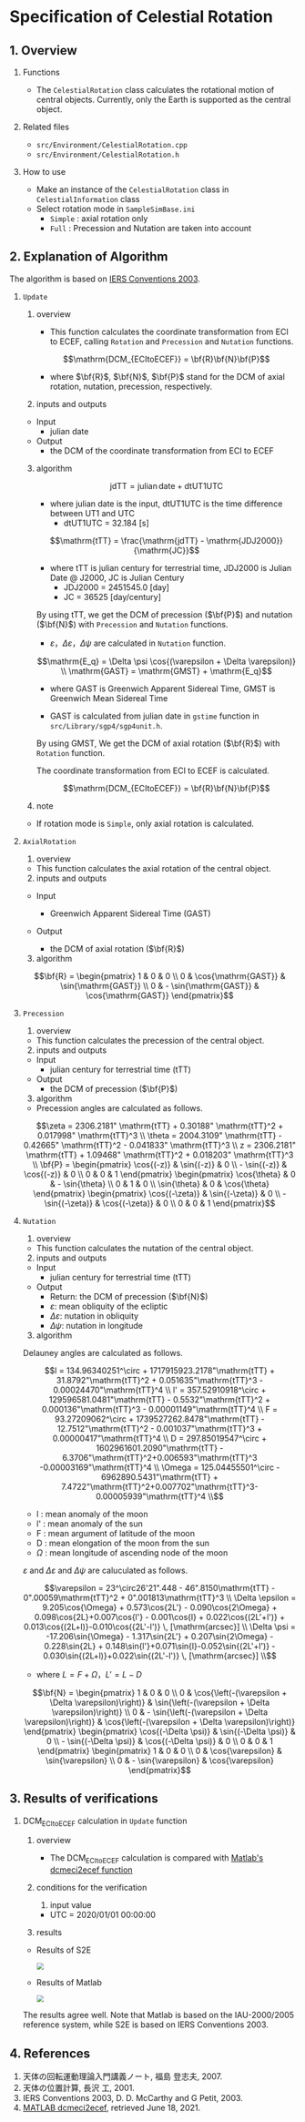 # Specification of Celestial Rotation


## 1.  Overview

1. Functions
   
   - The `CelestialRotation` class calculates the rotational motion of central objects. Currently, only the Earth is supported as the central object.

2. Related files
   
   - `src/Environment/CelestialRotation.cpp`
   - `src/Environment/CelestialRotation.h`
3. How to use
   
   - Make an instance of the `CelestialRotation` class in `CelestialInformation` class
   - Select rotation mode in `SampleSimBase.ini`
     - `Simple` : axial rotation only 
     - `Full` : Precession and Nutation are taken into account

## 2. Explanation of Algorithm

  The algorithm is based on [IERS Conventions 2003](https://www.iers.org/SharedDocs/Publikationen/EN/IERS/Publications/tn/TechnNote32/tn32.pdf;jsessionid=22C15057833E870494CC905A5B05180C.live1?__blob=publicationFile&v=1).

1. `Update`

   1. overview
      - This function calculates the coordinate transformation from ECI to ECEF, calling `Rotation` and `Precession` and `Nutation` functions.
      ```math
      \mathrm{DCM_{ECItoECEF}} = \bf{R}\bf{N}\bf{P}
      ```
       - where $`\bf{R}`$, $`\bf{N}`$, $`\bf{P}`$ stand for the DCM of axial rotation, nutation, precession, respectively.

   2. inputs and outputs
    - Input
       - julian date
    - Output
       - the DCM of the coordinate transformation from ECI to ECEF

   3. algorithm

      ```math
      \mathrm{jdTT} = \mathrm{julian\, date} + \mathrm{dtUT1UTC}
      ```
       - where julian date is the input, dtUT1UTC is the time difference between UT1 and UTC
          - dtUT1UTC = 32.184 [s]

      ```math
      \mathrm{tTT} = \frac{\mathrm{jdTT} - \mathrm{JDJ2000}}{\mathrm{JC}}
      ```
       - where tTT is julian century for terrestrial time, JDJ2000 is Julian Date @ J2000, JC is Julian Century
          - JDJ2000 = 2451545.0 [day]
          - JC = 36525 [day/century]

      By using tTT, we get the DCM of precession ($`\bf{P}`$) and nutation ($`\bf{N}`$)  with `Precession` and `Nutation` functions.
       - $`\varepsilon`$，$`\Delta \varepsilon`$，$`\Delta \psi`$ are calculated in `Nutation` function.

      ```math
      \mathrm{E_q} = \Delta \psi \cos{(\varepsilon + \Delta \varepsilon)} \\
      \mathrm{GAST} = \mathrm{GMST} + \mathrm{E_q}
      ```
       - where GAST is Greenwich Apparent Sidereal Time, GMST is Greenwich Mean Sidereal Time

       - GAST is calculated from julian date in `gstime` function in `src/Library/sgp4/sgp4unit.h`.

      By using GMST, We get the DCM of axial rotation ($`\bf{R}`$) with `Rotation` function.
      
      The coordinate transformation from ECI to ECEF is calculated.
      ```math
      \mathrm{DCM_{ECItoECEF}} = \bf{R}\bf{N}\bf{P}
      ```

   4. note

    - If rotation mode is `Simple`, only axial rotation is calculated.

2. `AxialRotation`

   1. overview

    - This function calculates the axial rotation of the central object.

   2. inputs and outputs

    - Input 
       - Greenwich Apparent Sidereal Time (GAST)

    - Output
       - the DCM of axial rotation ($`\bf{R}`$)

   3. algorithm

   ```math
   \bf{R} = 
   \begin{pmatrix}
   1 & 0 & 0 \\
   0 & \cos{\mathrm{GAST}} & \sin{\mathrm{GAST}} \\
   0 & - \sin{\mathrm{GAST}} & \cos{\mathrm{GAST}}
   \end{pmatrix}
   ```
3. `Precession`

   1. overview

    - This function calculates the precession of the central object.

   2. inputs and outputs

    - Input 
       - julian century for terrestrial time (tTT)
    - Output
       - the DCM of precession ($`\bf{P}`$)

   3. algorithm

   - Precession angles are calculated as follows.

   ```math
   \zeta = 2306.2181" \mathrm{tTT} + 0.30188" \mathrm{tTT}^2 + 0.017998" \mathrm{tTT}^3 \\
   \theta = 2004.3109" \mathrm{tTT} - 0.42665" \mathrm{tTT}^2 - 0.041833" \mathrm{tTT}^3 \\
   z = 2306.2181" \mathrm{tTT} + 1.09468" \mathrm{tTT}^2 + 0.018203" \mathrm{tTT}^3 \\
   \bf{P} = 
   \begin{pmatrix}
   \cos{(-z)} & \sin{(-z)} & 0 \\
   - \sin{(-z)} & \cos{(-z)} & 0 \\
   0 & 0 & 1
   \end{pmatrix}
   \begin{pmatrix}
   \cos{\theta} & 0 & - \sin{\theta} \\
   0 & 1 & 0 \\
   \sin{\theta} & 0 & \cos{\theta}
   \end{pmatrix}
   \begin{pmatrix}
   \cos{(-\zeta)} & \sin{(-\zeta)} & 0  \\
   - \sin{(-\zeta)} & \cos{(-\zeta)} & 0 \\
   0 & 0 & 1
   \end{pmatrix}
   ```

4. `Nutation`

   1. overview

    - This function calculates the nutation of the central object.

   2. inputs and outputs

    - Input 
       - julian century for terrestrial time (tTT)
    - Output
       - Return: the DCM of precession ($`\bf{N}`$)
       - $`\varepsilon`$: mean obliquity of the ecliptic
       - $`\Delta \varepsilon`$: nutation in obliquity
       - $`\Delta \psi`$: nutation in longitude

   3. algorithm

   Delauney angles are calculated as follows.

    ```math
    l = 134.96340251^\circ + 1717915923.2178"\mathrm{tTT} + 31.8792"\mathrm{tTT}^2 + 0.051635"\mathrm{tTT}^3 - 0.00024470"\mathrm{tTT}^4 \\
    l' = 357.52910918^\circ + 129596581.0481"\mathrm{tTT} - 0.5532"\mathrm{tTT}^2 + 0.000136"\mathrm{tTT}^3 - 0.00001149"\mathrm{tTT}^4 \\
    F  = 93.27209062^\circ + 1739527262.8478"\mathrm{tTT} - 12.7512"\mathrm{tTT}^2 - 0.001037"\mathrm{tTT}^3 + 0.00000417"\mathrm{tTT}^4 \\
    D  = 297.85019547^\circ + 1602961601.2090"\mathrm{tTT} - 6.3706"\mathrm{tTT}^2+0.006593"\mathrm{tTT}^3 -0.00003169"\mathrm{tTT}^4 \\
    \Omega  = 125.04455501^\circ - 6962890.5431"\mathrm{tTT} + 7.4722"\mathrm{tTT}^2+0.007702"\mathrm{tTT}^3-0.00005939"\mathrm{tTT}^4 \\
    ```

    - l : mean anomaly of the moon
    - l' : mean anomaly of the sun
    - F : mean argument of latitude of the moon
    - D : mean elongation of the moon from the sun
    - $`\Omega`$ : mean longitude of ascending node of the moon

   $`\varepsilon`$ and $`\Delta \varepsilon`$ and $`\Delta \psi`$ are caluculated as follows.

   ```math
   \varepsilon = 23^\circ26'21".448 - 46".8150\mathrm{tTT} - 0".00059\mathrm{tTT}^2 + 0".001813\mathrm{tTT}^3 \\
   \Delta \epsilon = 9.205\cos{\Omega} + 0.573\cos{2L'} - 0.090\cos{2\Omega} + 0.098\cos{2L}+0.007\cos{l'} - 0.001\cos{l} + 0.022\cos{(2L'+l')} + 0.013\cos{(2L+l)}-0.010\cos({2L'-l')} \, [\mathrm{arcsec}] \\
   \Delta \psi = -17.206\sin{\Omega} - 1.317\sin{2L'} + 0.207\sin{2\Omega} - 0.228\sin{2L} + 0.148\sin{l'}+0.071\sin{l}-0.052\sin{(2L'+l')} - 0.030\sin{(2L+l)}+0.022\sin{(2L'-l')} \, [\mathrm{arcsec}] \\
   ```

   - where $`L = F + \Omega`$，$`L' = L - D`$

   ```math
   \bf{N} = 
   \begin{pmatrix}
   1 & 0 & 0 \\
   0 & \cos{\left(-(\varepsilon + \Delta \varepsilon)\right)} & \sin{\left(-(\varepsilon + \Delta \varepsilon)\right)} \\
   0 & - \sin{\left(-(\varepsilon + \Delta \varepsilon)\right)} & \cos{\left(-(\varepsilon + \Delta \varepsilon)\right)}
   \end{pmatrix}
   \begin{pmatrix}
   \cos{(-\Delta \psi)} & \sin{(-\Delta \psi)} & 0 \\
   - \sin{(-\Delta \psi)} & \cos{(-\Delta \psi)} & 0 \\
   0 & 0 & 1
   \end{pmatrix}
   \begin{pmatrix}
   1 & 0 & 0 \\
   0 & \cos{\varepsilon} & \sin{\varepsilon} \\ 
   0 & - \sin{\varepsilon} & \cos{\varepsilon}
   \end{pmatrix}
   ```


## 3. Results of verifications

1. $`\mathrm{DCM_{ECItoECEF}}`$ calculation in `Update` function
   1. overview
      
      - The $`\mathrm{DCM_{ECItoECEF}}`$ calculation is compared with [Matlab's dcmeci2ecef function](https://jp.mathworks.com/help/aerotbx/ug/dcmeci2ecef.html#d123e38055)

   2. conditions for the verification
      1. input value
       - UTC = 2020/01/01 00:00:00
   3. results

    - Results of S2E

        <img src="./figs/Result_ECIECEF_S2E.png"  style = "zoom: 75%" />

    - Results of Matlab

        <img src="./figs/Result_ECIECEF_Matlab.png"  style = "zoom: 75%" />

    The results agree well. Note that Matlab is based on the IAU-2000/2005 reference system, while S2E is based on IERS Conventions 2003.
      
        

## 4. References

1. 天体の回転運動理論入門講義ノート, 福島 登志夫, 2007.
2. 天体の位置計算, 長沢 工, 2001.
3. IERS Conventions 2003, D. D. McCarthy and G Petit, 2003.
4. [MATLAB dcmeci2ecef](https://jp.mathworks.com/help/aerotbx/ug/dcmeci2ecef.html#d123e38055), retrieved June 18, 2021.